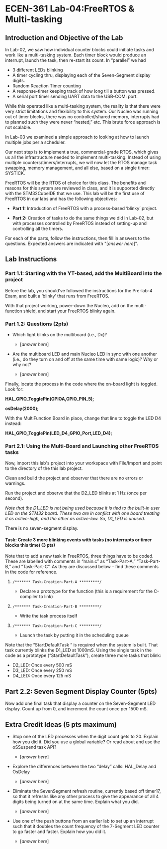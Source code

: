 # ECEN-361 Lab-04:FreeRTOS & Multi-tasking

## Introduction and Objective of the Lab

In Lab-02, we saw how individual counter blocks could initiate tasks and work like a multi-tasking system. Each timer block would produce an interrupt, launch the task, then re-start its count. In “parallel” we had

- 3 different LEDs blinking
- A timer cycling thru, displaying each of the Seven-Segment display digits.
- Random Reaction Timer counting
- A response-timer keeping track of how long till a button was pressed.
- A serial port timer sending UART data to the USB-COM: port.

While this operated like a multi-tasking system, the reality is that there were very strict limitations and flexibility to this system. Our Nucleo was running out of timer blocks, there was no controlled/shared memory, interrupts had to planned such they were never “nested,” etc. This brute force approach is not scalable.

In Lab-03 we examined a simple approach to looking at how to launch multiple jobs per a scheduler.

Our next step is to implement a true, commercial-grade RTOS, which gives us all the infrastructure needed to implement multi-tasking. Instead of using multiple counters/timers/interrupts, we will now let the RTOS manage task swapping, memory management, and all else, based on a single timer: SYSTICK.

FreeRTOS will be the RTOS of choice for this class. The benefits and reasons for this system are reviewed in class, and it is supported directly with the STM32CubeIDE that we use. This lab will be the first use of FreeRTOS in our labs and has the following objectives:

* **Part 1:** Introduction of FreeRTOS with a process-based ‘blinky’ project.

* **Part 2:** Creation of tasks to do the same things we did in Lab-02, but with processes controlled by FreeRTOS instead of setting-up and controlling all the timers.

For each of the parts, follow the instructions, then fill in answers to the questions. Expected answers are indicated with "[*answer here*]".

## Lab Instructions

### Part 1.1: Starting with the YT-based, add the MultiBoard into the project

Before the lab, you should’ve followed the instructions for the Pre-lab-4 Exam, and built a ‘blinky’ that runs from FreeRTOS.

With that project working, power-down the Nucleo, add on the multi-function shield, and start your FreeRTOS blinky again.

### Part 1.2: Questions (2pts)

* Which light blinks on the multiboard (i.e., Dx)?
  
  * [*answer here*]

* Are the multiboard LED and main Nucleo LED in sync with one another (i.e., do they turn on and off at the same time with same logic)? Why or why not?
  
  * [*answer here*]

Finally, locate the process in the code where the on-board light is toggled. Look for:

**HAL_GPIO_TogglePin(GPIOA,GPIO_PIN_5);**

**osDelay(2000);**

With the MultiFunction Board in place, change that line to toggle the LED D4 instead:

**HAL_GPIO_TogglePin(LED_D4_GPIO_Port,LED_D4);**

### Part 2.1: Using the Multi-Board and Launching other FreeRTOS tasks

Now, import this lab's project into your workspace with File/Import and point to the directory of the this lab project.

Clean and build the project and observer that there are no errors or warnings.

Run the project and observe that the D2_LED blinks at 1 Hz (once per second).

*Note that the D1_LED is not being used because it is tied to the built-in user LED on the STM32 board. These two are in conflict with one board treating it as active-high, and the other as active-low. So, D1_LED is unused.*

There is no seven-segment display.

#### Task: Create 3 more blinking events with tasks (no interrupts or timer blocks this time) (3 pts)

Note that to add a new task in FreeRTOS, three things have to be coded. These are labelled with comments in “main.c” as “Task-Part-A,” “Task-Part-B,” and “Task-Part-C”. As they are discussed below – find these comments in the code for reference.

1. `/******* Task-Creation-Part-A *********/`
   
   * Declare a prototype for the function (this is a requirement for the C-compiler to link)

2. `/******* Task-Creation-Part-B *********/`
   
   * Write the task process itself

3. `/******* Task-Creation-Part-C *********/`
   
   * Launch the task by putting it in the scheduling queue

Note that the “StartDefaultTask “ is required when the system is built. That task currently blinks the D1_LED at 1000mS. Using the single task in the code as a prototype (“StartDefaultTask”), create three more tasks that blink:

* D2_LED: Once every 500 mS
* D3_LED: Once every 250 mS
* D4_LED: Once every 125 mS

## Part 2.2: Seven Segment Display Counter (5pts)

Now add one final task that display a counter on the Seven-Segment LED display. Count up from 0, and increment the count once per 1500 mS.

## Extra Credit Ideas (5 pts maximum)

* Stop one of the LED processes when the digit count gets to 20. Explain how you did it. Did you use a global variable? Or read about and use the oSSuspend task API?
  
  * [*answer here*]

* Explore the differences between the two “delay” calls: HAL_Delay and OsDelay
  
  * [*answer here*]

* Eliminate the SevenSegment refresh routine, currently based off timer17, so that it refreshs like any other process to give the appearance of all 4 digits being turned on at the same time. Explain what you did.
  
  * [*answer here*]

* Use one of the push buttons from an earlier lab to set up an interrupt such that it doubles the count frequency of the 7-Segment LED counter to go faster and faster.   Explain how you did it.
  
  * [*answer here*]
